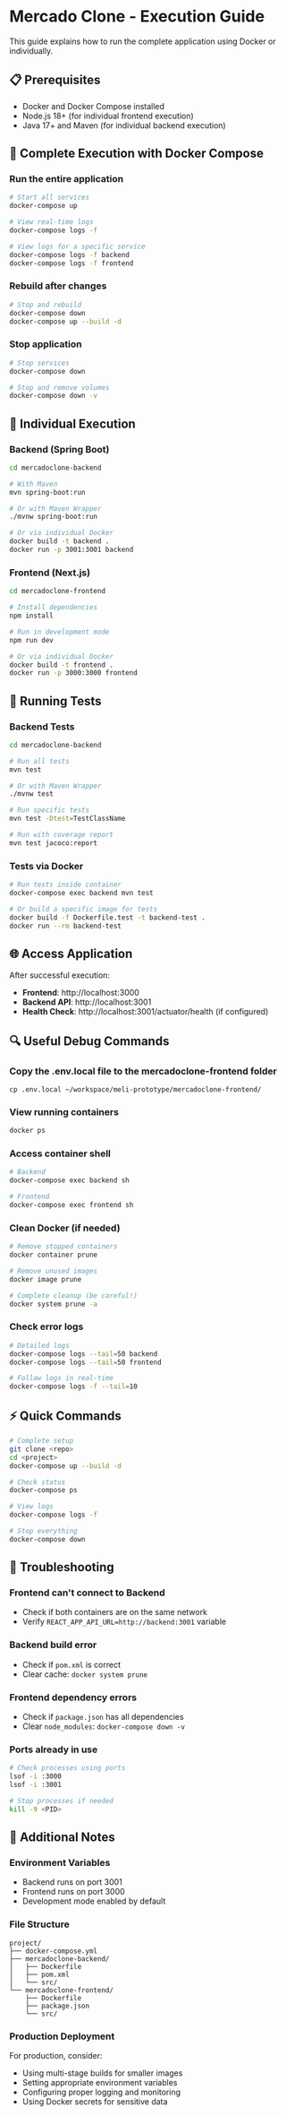 # Mercado Clone - Execution Guide

This guide explains how to run the complete application using Docker or individually.

## 📋 Prerequisites

- Docker and Docker Compose installed
- Node.js 18+ (for individual frontend execution)
- Java 17+ and Maven (for individual backend execution)

## 🚀 Complete Execution with Docker Compose

### Run the entire application
```bash
# Start all services
docker-compose up

# View real-time logs
docker-compose logs -f

# View logs for a specific service
docker-compose logs -f backend
docker-compose logs -f frontend
```

### Rebuild after changes
```bash
# Stop and rebuild
docker-compose down
docker-compose up --build -d
```

### Stop application
```bash
# Stop services
docker-compose down

# Stop and remove volumes
docker-compose down -v
```

## 🔧 Individual Execution

### Backend (Spring Boot)
```bash
cd mercadoclone-backend

# With Maven
mvn spring-boot:run

# Or with Maven Wrapper
./mvnw spring-boot:run

# Or via individual Docker
docker build -t backend .
docker run -p 3001:3001 backend
```

### Frontend (Next.js)
```bash
cd mercadoclone-frontend

# Install dependencies
npm install

# Run in development mode
npm run dev

# Or via individual Docker
docker build -t frontend .
docker run -p 3000:3000 frontend
```

## 🧪 Running Tests

### Backend Tests
```bash
cd mercadoclone-backend

# Run all tests
mvn test

# Or with Maven Wrapper
./mvnw test

# Run specific tests
mvn test -Dtest=TestClassName

# Run with coverage report
mvn test jacoco:report
```

### Tests via Docker
```bash
# Run tests inside container
docker-compose exec backend mvn test

# Or build a specific image for tests
docker build -f Dockerfile.test -t backend-test .
docker run --rm backend-test
```

## 🌐 Access Application

After successful execution:

- **Frontend**: http://localhost:3000
- **Backend API**: http://localhost:3001
- **Health Check**: http://localhost:3001/actuator/health (if configured)

## 🔍 Useful Debug Commands

### Copy the .env.local file to the mercadoclone-frontend folder
```shell
cp .env.local ~/workspace/meli-prototype/mercadoclone-frontend/
```

### View running containers
```bash
docker ps
```

### Access container shell
```bash
# Backend
docker-compose exec backend sh

# Frontend  
docker-compose exec frontend sh
```

### Clean Docker (if needed)
```bash
# Remove stopped containers
docker container prune

# Remove unused images
docker image prune

# Complete cleanup (be careful!)
docker system prune -a
```

### Check error logs
```bash
# Detailed logs
docker-compose logs --tail=50 backend
docker-compose logs --tail=50 frontend

# Follow logs in real-time
docker-compose logs -f --tail=10
```

## ⚡ Quick Commands

```bash
# Complete setup
git clone <repo>
cd <project>
docker-compose up --build -d

# Check status
docker-compose ps

# View logs
docker-compose logs -f

# Stop everything
docker-compose down
```

## 🐛 Troubleshooting

### Frontend can't connect to Backend
- Check if both containers are on the same network
- Verify `REACT_APP_API_URL=http://backend:3001` variable

### Backend build error
- Check if `pom.xml` is correct
- Clear cache: `docker system prune`

### Frontend dependency errors
- Check if `package.json` has all dependencies
- Clear `node_modules`: `docker-compose down -v`

### Ports already in use
```bash
# Check processes using ports
lsof -i :3000
lsof -i :3001

# Stop processes if needed
kill -9 <PID>
```

## 📝 Additional Notes

### Environment Variables
- Backend runs on port 3001
- Frontend runs on port 3000
- Development mode enabled by default

### File Structure
```
project/
├── docker-compose.yml
├── mercadoclone-backend/
│   ├── Dockerfile
│   ├── pom.xml
│   └── src/
└── mercadoclone-frontend/
    ├── Dockerfile
    ├── package.json
    └── src/
```

### Production Deployment
For production, consider:
- Using multi-stage builds for smaller images
- Setting appropriate environment variables
- Configuring proper logging and monitoring
- Using Docker secrets for sensitive data